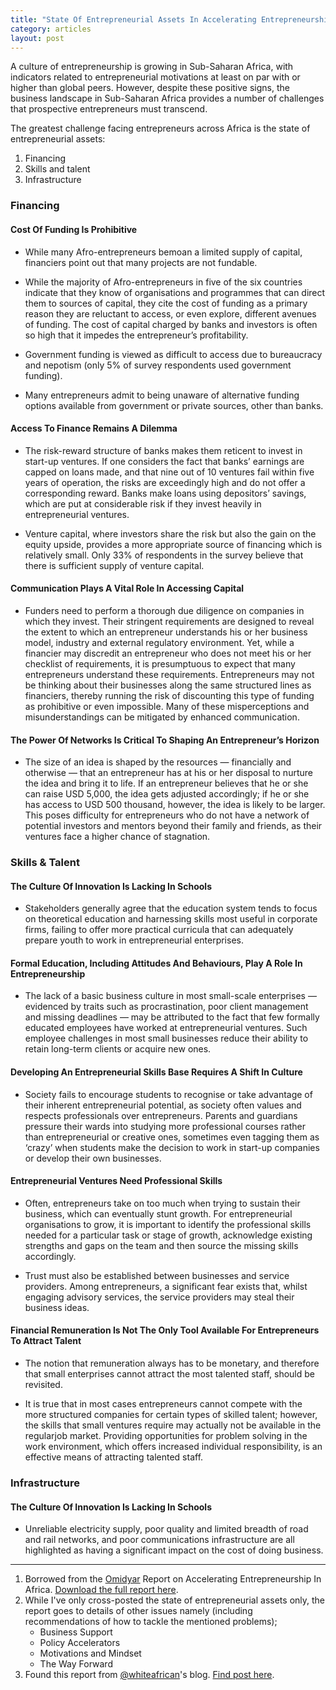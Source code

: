 ```yaml
---
title: "State Of Entrepreneurial Assets In Accelerating Entrepreneurship In Africa"
category: articles
layout: post
---
```


A culture of entrepreneurship is growing in Sub-Saharan Africa, with
indicators related to entrepreneurial motivations at least on par with or
higher than global peers. However, despite these positive signs, the
business landscape in Sub-Saharan Africa provides a number of challenges
that prospective entrepreneurs must transcend.

The greatest challenge facing entrepreneurs across Africa is the state of
entrepreneurial assets:

1. Financing
2. Skills and talent
3. Infrastructure

### Financing

#### Cost Of Funding Is Prohibitive

* While many Afro-entrepreneurs bemoan a limited supply of capital, financiers
point out that many projects are not fundable.

* While the majority of Afro-entrepreneurs in five of the six countries
indicate that they know of organisations and programmes that can direct them
to sources of capital, they cite the cost of funding as a primary reason
they are reluctant to access, or even explore, different avenues of funding.
The cost of capital charged by banks and investors is often so high that it
impedes the entrepreneur’s profitability.

* Government funding is viewed as difficult to access due to bureaucracy and
nepotism (only 5% of survey respondents used government funding).

* Many entrepreneurs admit to being unaware of alternative funding options
available from government or private sources, other than banks.

#### Access To Finance Remains A Dilemma

* The risk-reward structure of banks makes them reticent to invest in start-up
ventures. If one considers the fact that banks’ earnings are capped on loans
made, and that nine out of 10 ventures fail within five years of operation,
the risks are exceedingly high and do not offer a corresponding reward.
Banks make loans using depositors’ savings, which are put at considerable
risk if they invest heavily in entrepreneurial ventures.

* Venture capital, where investors share the risk but also the gain on the
equity upside, provides a more appropriate source of financing which is
relatively small. Only 33% of respondents in the survey believe
that there is sufficient supply of venture capital.

#### Communication Plays A Vital Role In Accessing Capital

* Funders need to perform a thorough due diligence on companies in which they
invest. Their stringent requirements are designed to reveal the extent to
which an entrepreneur understands his or her business model, industry and
external regulatory environment. Yet, while a financier may discredit an
entrepreneur who does not meet his or her checklist of requirements, it is
presumptuous to expect that many entrepreneurs understand these
requirements. Entrepreneurs may not be thinking about their businesses along
the same structured lines as financiers, thereby running the risk of
discounting this type of funding as prohibitive or even impossible. Many of
these misperceptions and misunderstandings can be mitigated by enhanced
communication.

#### The Power Of Networks Is Critical To Shaping An Entrepreneur’s Horizon

* The size of an idea is shaped by the resources — financially and otherwise —
that an entrepreneur has at his or her disposal to nurture the idea and
bring it to life. If an entrepreneur believes that he or she can raise USD
5,000, the idea gets adjusted accordingly; if he or she has access to USD
500 thousand, however, the idea is likely to be larger. This poses
difficulty for entrepreneurs who do not have a network of potential
investors and mentors beyond their family and friends, as their ventures
face a higher chance of stagnation.

### Skills & Talent

#### The Culture Of Innovation Is Lacking In Schools

* Stakeholders generally agree that the education system tends to focus on
theoretical education and harnessing skills most useful in corporate firms,
failing to offer more practical curricula that can adequately prepare youth
to work in entrepreneurial enterprises.

#### Formal Education, Including Attitudes And Behaviours, Play A Role In Entrepreneurship

* The lack of a basic business culture in most small-scale enterprises —
evidenced by traits such as procrastination, poor client management and
missing deadlines — may be attributed to the fact that few formally educated
employees have worked at entrepreneurial ventures. Such employee challenges
in most small businesses reduce their ability to retain long-term clients or
acquire new ones.

#### Developing An Entrepreneurial Skills Base Requires A Shift In Culture

* Society fails to encourage students to recognise or take advantage of their
inherent entrepreneurial potential, as society often values and respects
professionals over entrepreneurs. Parents and guardians pressure their wards
into studying more professional courses rather than entrepreneurial or
creative ones, sometimes even tagging them as ‘crazy’ when students make the
decision to work in start-up companies or develop their own businesses.

#### Entrepreneurial Ventures Need Professional Skills

* Often, entrepreneurs take on too much when trying to sustain their business,
which can eventually stunt growth. For entrepreneurial organisations to
grow, it is important to identify the professional skills needed for a
particular task or stage of growth, acknowledge existing strengths and gaps
on the team and then source the missing skills accordingly.

* Trust must also be established between businesses and service providers. Among
entrepreneurs, a significant fear exists that, whilst engaging advisory
services, the service providers may steal their business ideas.

#### Financial Remuneration Is Not The Only Tool Available For Entrepreneurs To Attract Talent

* The notion that remuneration always has to be monetary, and therefore that
small enterprises cannot attract the most talented staff, should be
revisited.

* It is true that in most cases entrepreneurs cannot compete with the more
structured companies for certain types of skilled talent; however, the
skills that small ventures require may actually not be available in the
regularjob market. Providing opportunities for problem solving in the work
environment, which offers increased individual responsibility, is an
effective means of attracting talented staff.

### Infrastructure

#### The Culture Of Innovation Is Lacking In Schools

* Unreliable electricity supply, poor quality and limited breadth of road and
rail networks, and poor communications infrastructure are all highlighted as
having a significant impact on the cost of doing business.

---

1. Borrowed from the [Omidyar][2] Report on Accelerating Entrepreneurship In Africa. [Download the full report here][1].
2. While I've only cross-posted the state of entrepreneurial assets only, the report goes to details of other issues namely (including recommendations of how to tackle the mentioned problems);
    * Business Support
    * Policy Accelerators
    * Motivations and Mindset
    * The Way Forward
3. Found this report from [@whiteafrican][3]'s blog. [Find post here][4].

[1]: http://static.kingori.co/content/article/2013/07/ON_Africa_Report_April_2013_Final.pdf
[2]: http://www.omidyar.com/
[3]: https://twitter.com/whiteafrican
[4]: http://whiteafrican.com/2013/07/12/report-accelerating-entrepreneurship-in-africa/





